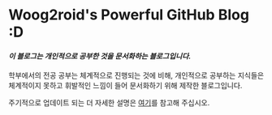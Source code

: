 # Woog2roid's Powerful GitHub Blog :D
   
#### *이 블로그는 개인적으로 공부한 것을 문서화하는 블로그입니다.*
 
학부에서의 전공 공부는 체계적으로 진행되는 것에 비해, 개인적으로 공부하는 지식들은 체계적이지 못하고 휘발적인 느낌이 들어 문서화하기 위해 제작한 블로그입니다.

주기적으로 업데이트 되는 더 자세한 설명은 [여기](https://woog2roid.github.io/about/)를 참고해 주십시오.
